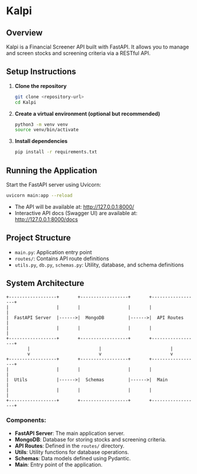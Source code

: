 # Kalpi

## Overview
Kalpi is a Financial Screener API built with FastAPI. It allows you to manage and screen stocks and screening criteria via a RESTful API.

## Setup Instructions

1. **Clone the repository**
   ```bash
   git clone <repository-url>
   cd Kalpi
   ```

2. **Create a virtual environment (optional but recommended)**
   ```bash
   python3 -m venv venv
   source venv/bin/activate
   ```

3. **Install dependencies**
   ```bash
   pip install -r requirements.txt
   ```

## Running the Application

Start the FastAPI server using Uvicorn:

```bash
uvicorn main:app --reload
```

- The API will be available at: http://127.0.0.1:8000/
- Interactive API docs (Swagger UI) are available at: http://127.0.0.1:8000/docs

## Project Structure
- `main.py`: Application entry point
- `routes/`: Contains API route definitions
- `utils.py`, `db.py`, `schemas.py`: Utility, database, and schema definitions


## System Architecture

```
+------------------+       +------------------+       +------------------+
|                  |       |                  |       |                  |
|  FastAPI Server  |------>|  MongoDB         |------>|  API Routes      |
|                  |       |                  |       |                  |
+------------------+       +------------------+       +------------------+
        |                          |                          |
        v                          v                          v
+------------------+       +------------------+       +------------------+
|                  |       |                  |       |                  |
|  Utils           |------>|  Schemas         |------>|  Main            |
|                  |       |                  |       |                  |
+------------------+       +------------------+       +------------------+
```

### Components:
- **FastAPI Server**: The main application server.
- **MongoDB**: Database for storing stocks and screening criteria.
- **API Routes**: Defined in the `routes/` directory.
- **Utils**: Utility functions for database operations.
- **Schemas**: Data models defined using Pydantic.
- **Main**: Entry point of the application.
